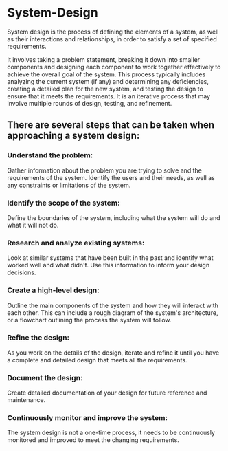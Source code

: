 # System-Design

System design is the process of defining the elements of a system, as well as their interactions and relationships, in order to satisfy a set of specified requirements.

It involves taking a problem statement, breaking it down into smaller components and designing each component to work together effectively to achieve the overall goal of the system. This process typically includes analyzing the current system (if any) and determining any deficiencies, creating a detailed plan for the new system, and testing the design to ensure that it meets the requirements. It is an iterative process that may involve multiple rounds of design, testing, and refinement.

<h2>There are several steps that can be taken when approaching a system design:</h2>

<h3>Understand the problem:</h3> Gather information about the problem you are trying to solve and the requirements of the system. Identify the users and their needs, as well as any constraints or limitations of the system.
<br><h3>Identify the scope of the system:</h3> Define the boundaries of the system, including what the system will do and what it will not do.
<br><h3>Research and analyze existing systems:</h3> Look at similar systems that have been built in the past and identify what worked well and what didn't. Use this information to inform your design decisions.
<br><h3>Create a high-level design:</h3> Outline the main components of the system and how they will interact with each other. This can include a rough diagram of the system's architecture, or a flowchart outlining the process the system will follow.
<br><h3>Refine the design:</h3> As you work on the details of the design, iterate and refine it until you have a complete and detailed design that meets all the requirements.
<br><h3>Document the design:</h3> Create detailed documentation of your design for future reference and maintenance.
<br><h3>Continuously monitor and improve the system:</h3> The system design is not a one-time process, it needs to be continuously monitored and improved to meet the changing requirements.
